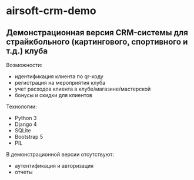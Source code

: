 # airsoft-crm-demo
## Демонстрационная версия CRM-системы для страйкбольного (картингового, спортивного и т.д.) клуба

Возможности:
- идентификация клиента по qr-коду
- регистрация на мероприятия клуба
- учет расходов клиента в клубе/магазине/мастерской
- бонусы и скидки для клиентов

Технологии:
- Python 3
- Django 4
- SQLite
- Bootstrap 5
- PIL

В демонстрационной версии отсутствуют:
- аутентификация и авторизация
- отчеты